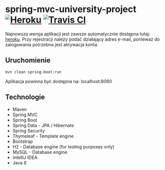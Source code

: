# spring-mvc-university-project [![Heroku](https://heroku-badge.herokuapp.com/?app=spring-mvc-university-project&style=flat)](https://spring-mvc-university-project.herokuapp.com/) [![Travis CI](https://travis-ci.org/rmitula/spring-mvc-university-project.svg?branch=master)](https://travis-ci.org/rmitula/spring-mvc-university-project)
Najnowsza wersja aplikacji jest zawsze automatycznie dostępna tutaj: [heroku](https://spring-mvc-university-project.herokuapp.com/).
Przy rejestracji należy podać działający adres e-mail, ponieważ do zalogowania potrzebna jest aktywacja konta.

## Uruchomienie

```
mvn clean spring-boot:run
```
Aplikacja powinna być dostępna na: localhost:8080

## Technologie

* Maven
* Spring MVC
* Spring Boot
* Spring Data - JPA / Hibernate
* Spring Security
* Thymeleaf - Template engine
* Bootstrap
* H2 - Database engine (for testing purposes only)
* MySQL - Database engine
* IntelliJ IDEA
* Java 8

